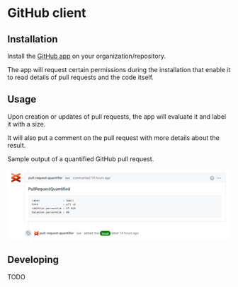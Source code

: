 # GitHub client

## Installation

Install the [GitHub app](https://github.com/marketplace/pull-request-quantifier) on your organization/repository.

The app will request certain permissions during the installation that enable it to 
read details of pull requests and the code itself.

## Usage

Upon creation or updates of pull requests, the app will evaluate it and label it with a size.

It will also put a comment on the pull request with more details about the result.

Sample output of a quantified GitHub pull request.

![Example](../../../docs/images/client-github.png)

## Developing

TODO
